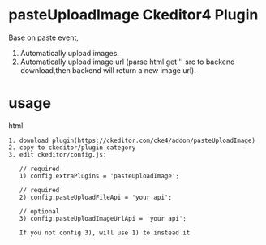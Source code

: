 # pasteUploadImage Ckeditor4 Plugin
Base on paste event,
1. Automatically upload images.
2. Automatically upload image url (parse html get '<img>' src to backend download,then backend will return a new image url).


# usage
html
```
1. download plugin(https://ckeditor.com/cke4/addon/pasteUploadImage)
2. copy to ckeditor/plugin category
3. edit ckeditor/config.js:

   // required  
   1) config.extraPlugins = 'pasteUploadImage';

   // required  
   2) config.pasteUploadFileApi = 'your api';

   // optional  
   3) config.pasteUploadImageUrlApi = 'your api';

   If you not config 3), will use 1) to instead it
```